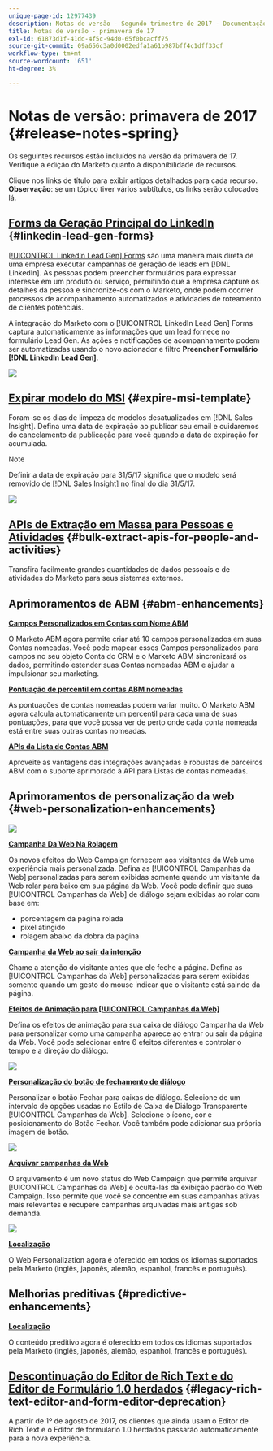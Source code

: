 ```yaml
---
unique-page-id: 12977439
description: Notas de versão - Segundo trimestre de 2017 - Documentação do Marketo - Documentação do produto
title: Notas de versão - primavera de 17
exl-id: 61873d1f-41dd-4f5c-94d0-65f0bcacff75
source-git-commit: 09a656c3a0d0002edfa1a61b987bff4c1dff33cf
workflow-type: tm+mt
source-wordcount: '651'
ht-degree: 3%

---
```


# Notas de versão: primavera de 2017 {#release-notes-spring}

Os seguintes recursos estão incluídos na versão da primavera de 17. Verifique a edição do Marketo quanto à disponibilidade de recursos.

Clique nos links de título para exibir artigos detalhados para cada recurso. **Observação**: se um tópico tiver vários subtítulos, os links serão colocados lá.

## [Forms da Geração Principal do LinkedIn](/help/marketo/product-docs/demand-generation/social/social-functions/set-up-linkedin-lead-gen-forms.md) {#linkedin-lead-gen-forms}

[[!UICONTROL LinkedIn Lead Gen] Forms](https://business.linkedin.com/marketing-solutions/native-advertising/lead-gen-ads) são uma maneira mais direta de uma empresa executar campanhas de geração de leads em [!DNL LinkedIn]. As pessoas podem preencher formulários para expressar interesse em um produto ou serviço, permitindo que a empresa capture os detalhes da pessoa e sincronize-os com o Marketo, onde podem ocorrer processos de acompanhamento automatizados e atividades de roteamento de clientes potenciais.

A integração do Marketo com o [!UICONTROL LinkedIn Lead Gen] Forms captura automaticamente as informações que um lead fornece no formulário Lead Gen. As ações e notificações de acompanhamento podem ser automatizadas usando o novo acionador e filtro **Preencher Formulário [!DNL LinkedIn Lead Gen]**.

![](assets/release-notes-image.png)

## [Expirar modelo do MSI](/help/marketo/product-docs/marketo-sales-insight/msi-for-salesforce/features/actions-in-the-msi-panel/send-marketo-email/publish-an-email-to-sales-insight.md) {#expire-msi-template}

Foram-se os dias de limpeza de modelos desatualizados em [!DNL Sales Insight]. Defina uma data de expiração ao publicar seu email e cuidaremos do cancelamento da publicação para você quando a data de expiração for acumulada.

>[!NOTE]
>
>Definir a data de expiração para 31/5/17 significa que o modelo será removido de [!DNL Sales Insight] no final do dia 31/5/17.

![](assets/four-281-29.png)

## [APIs de Extração em Massa para Pessoas e Atividades](https://developers.marketo.com/rest-api/bulk-extract/) {#bulk-extract-apis-for-people-and-activities}

Transfira facilmente grandes quantidades de dados pessoais e de atividades do Marketo para seus sistemas externos.

## Aprimoramentos de ABM {#abm-enhancements}

**[Campos Personalizados em Contas com Nome ABM](https://docs.marketo.com/x/1wnG)**

O Marketo ABM agora permite criar até 10 campos personalizados em suas Contas nomeadas. Você pode mapear esses Campos personalizados para campos no seu objeto Conta do CRM e o Marketo ABM sincronizará os dados, permitindo estender suas Contas nomeadas ABM e ajudar a impulsionar seu marketing.

**[Pontuação de percentil em contas ABM nomeadas](https://docs.marketo.com/display/docs/assets/abmpercentiles.png)**

As pontuações de contas nomeadas podem variar muito. O Marketo ABM agora calcula automaticamente um percentil para cada uma de suas pontuações, para que você possa ver de perto onde cada conta nomeada está entre suas outras contas nomeadas.

**[APIs da Lista de Contas ABM](https://developers.marketo.com/rest-api/lead-database/named-account-lists/)**

Aproveite as vantagens das integrações avançadas e robustas de parceiros ABM com o suporte aprimorado à API para Listas de contas nomeadas.

## Aprimoramentos de personalização da web {#web-personalization-enhancements}

![](assets/dialogoptions.png)

**[Campanha Da Web Na Rolagem](/help/marketo/product-docs/web-personalization/working-with-web-campaigns/set-how-your-web-campaign-displays.md)**

Os novos efeitos do Web Campaign fornecem aos visitantes da Web uma experiência mais personalizada. Defina as [!UICONTROL Campanhas da Web] personalizadas para serem exibidas somente quando um visitante da Web rolar para baixo em sua página da Web. Você pode definir que suas [!UICONTROL Campanhas da Web] de diálogo sejam exibidas ao rolar com base em:

* porcentagem da página rolada
* pixel atingido
* rolagem abaixo da dobra da página

**[Campanha da Web ao sair da intenção](/help/marketo/product-docs/web-personalization/working-with-web-campaigns/set-how-your-web-campaign-displays.md)**

Chame a atenção do visitante antes que ele feche a página. Defina as [!UICONTROL Campanhas da Web] personalizadas para serem exibidas somente quando um gesto do mouse indicar que o visitante está saindo da página.

**[Efeitos de Animação para [!UICONTROL Campanhas da Web]](/help/marketo/product-docs/web-personalization/working-with-web-campaigns/create-a-new-dialog-web-campaign.md)**

Defina os efeitos de animação para sua caixa de diálogo Campanha da Web para personalizar como uma campanha aparece ao entrar ou sair da página da Web. Você pode selecionar entre 6 efeitos diferentes e controlar o tempo e a direção do diálogo.

![](assets/animationoptins.png)

**[Personalização do botão de fechamento de diálogo](/help/marketo/product-docs/web-personalization/working-with-web-campaigns/create-a-new-dialog-web-campaign.md)**

Personalizar o botão Fechar para caixas de diálogo. Selecione de um intervalo de opções usadas no Estilo de Caixa de Diálogo Transparente [!UICONTROL Campanhas da Web]. Selecione o ícone, cor e posicionamento do Botão Fechar. Você também pode adicionar sua própria imagem de botão.

![](assets/dialog-button-fill-5b1-5d.png)

**[Arquivar campanhas da Web](/help/marketo/product-docs/web-personalization/working-with-web-campaigns/archive-a-web-campaign.md)**

O arquivamento é um novo status do Web Campaign que permite arquivar [!UICONTROL Campanhas da Web] e ocultá-las da exibição padrão do Web Campaign. Isso permite que você se concentre em suas campanhas ativas mais relevantes e recupere campanhas arquivadas mais antigas sob demanda.

![](assets/archive-campaign-5b2-5d.png)

**[Localização](/help/marketo/product-docs/administration/settings/select-your-language-locale-and-time-zone.md)**

O Web Personalization agora é oferecido em todos os idiomas suportados pela Marketo (inglês, japonês, alemão, espanhol, francês e português).

## Melhorias preditivas {#predictive-enhancements}

**[Localização](/help/marketo/product-docs/administration/settings/select-your-language-locale-and-time-zone.md)**

O conteúdo preditivo agora é oferecido em todos os idiomas suportados pela Marketo (inglês, japonês, alemão, espanhol, francês e português).

## [Descontinuação do Editor de Rich Text e do Editor de Formulário 1.0 herdados](https://nation.marketo.com/docs/DOC-4315) {#legacy-rich-text-editor-and-form-editor-deprecation}

A partir de 1º de agosto de 2017, os clientes que ainda usam o Editor de Rich Text e o Editor de formulário 1.0 herdados passarão automaticamente para a nova experiência.
